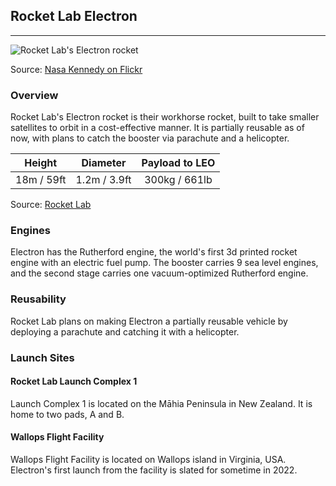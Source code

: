 ## Rocket Lab Electron

---

![Rocket Lab's Electron rocket](https://live.staticflickr.com/7838/46349878804_92336a90e7_b.jpg "Rocket Lab's Electron rocket")

Source: [Nasa Kennedy on Flickr](https://www.flickr.com/photos/nasakennedy/46349878804)

### Overview

Rocket Lab's Electron rocket is their workhorse rocket, built to take smaller satellites to orbit in a cost-effective manner. It is partially reusable as of now, with plans to catch the booster via parachute and a helicopter. 

| Height | Diameter | Payload to LEO |
| :----: | :------: | :------------: |
| 18m / 59ft | 1.2m / 3.9ft | 300kg / 661lb |

Source: [Rocket Lab](https://www.rocketlabusa.com/launch/electron)

### Engines
Electron has the Rutherford engine, the world's first 3d printed rocket engine with an electric fuel pump. The booster carries 9 sea level engines, and the second stage carries one vacuum-optimized Rutherford engine.

### Reusability
Rocket Lab plans on making Electron a partially reusable vehicle by deploying a parachute and catching it with a helicopter.

### Launch Sites 
#### Rocket Lab Launch Complex 1
Launch Complex 1 is located on the Māhia Peninsula in New Zealand. It is home to two pads, A and B. 
#### Wallops Flight Facility
Wallops Flight Facility is located on Wallops island in Virginia, USA. Electron's first launch from the facility is slated for sometime in 2022.
